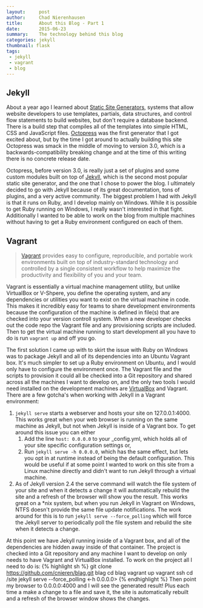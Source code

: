 ```yaml
---
layout:     post
author:     Chad Nierenhausen
title:      About this Blog - Part 1
date:       2015-06-23
summary:    The technology behind this blog
categories: jekyll
thumbnail: flask
tags:
 - jekyll
 - vagrant
 - blog
---
```


## Jekyll
About a year ago I learned about [Static Site Generators], systems that allow website developers to use templates, partials, data structures, and control flow statements to build websites, but don\'t require a database backend. There is a build step that compiles all of the templates into simple HTML, CSS and JavaScript files. [Octopress] was the first generator that I got excited about, but by the time I got around to actually building this site Octopress was smack in the middle of moving to version 3.0, which is a backwards-compatibility breaking change and at the time of this writing there is no concrete release date.

Octopress, before version 3.0, is really just a set of plugins and some custom modules built on top of [Jekyll], which is the second most popular static site generator, and the one that I chose to power the blog. I ultimately decided to go with Jekyll because of its great documentation, tons of plugins, and a very active community. The biggest problem I had with Jekyll is that it runs on Ruby, and I develop mainly on Windows. While it is possible to get Ruby running on Windows, I really wasn\'t interested in that fight. Additionally I wanted to be able to work on the blog from multiple machines without having to get a Ruby environment configured on each of them.

## Vagrant
> [Vagrant] provides easy to configure, reproducible, and portable work environments built on top of industry-standard technology and controlled by a single consistent workflow to help maximize the productivity and flexibility of you and your team.

Vagrant is essentially a virtual machine management utility, but unlike VirtualBox or V-Shpere, you define the operating system, and any dependencies or utilities you want to exist on the virtual machine in code. This makes it incredibly easy for teams to share development environments because the configuration of the machine is defined in file(s) that are checked into your version controll system. When a new developer checks out the code repo the Vagrant file and any provisioning scripts are included. Then to get the virtual machine running to start development all you have to do is run ``` vagrant up ``` and off you go.

The first solution I came up with to skirt the issue with Ruby on Windows was to package Jekyll and all of its dependencies into an Ubuntu Vagrant box. It\'s much simpler to set up a Ruby environment on Ubuntu, and I would only have to configure the environment once. The Vagrant file and the scripts to provision it could all be checked into a Git repository and shared across all the machines I want to develop on, and the only two tools I would need installed on the development machines are [VirtualBox] and Vagrant. There are a few gotcha\'s when working with Jekyll in a Vagrant environment:

1.  ``` jekyll serve ``` starts a webserver and hosts your site on 127.0.0.1:4000. This works great when your web browser is running on the same machine as Jekyll, but not when Jekyll is inside of a Vagrant box. To get around this issue you can either
    1.  Add the line ``` host: 0.0.0.0 ``` to your _config.yml, which holds all of your site specific configuration settings or,
    2.  Run ``` jekyll serve -h 0.0.0.0 ```, which has the same effect, but lets you opt in at runtime instead of being the default configuration. This would be useful if at some point I wanted to work on this site from a Linux machine directly and didn\'t want to run Jekyll through a virtual machine.
2.  As of Jekyll version 2.4 the serve command will watch the file system of your site and when it detects a change it will automatically rebuild the site and a refresh of the browser will show you the result. This works great on a *nix system, but when you run Jekyll in Vagrant on Windows, NTFS doesn\'t provide the same file update notifications. The work around for this is to run ``` jekyll serve --force_polling ``` which will force the Jekyll server to periodically poll the file system and rebuild the site when it detects a change.

At this point we have Jekyll running inside of a Vagrant box, and all of the dependencies are hidden away inside of that container. The project is checked into a Git repository and any machine I want to develop on only needs to have Vagrant and VirtualBox installed. To work on the project all I need to do is:
{% highlight sh %}
git clone https://github.com/cnieren/blag.git blag
cd blag
vagrant up
vagrant ssh
cd /site
jekyll serve --force_polling <-h 0.0.0.0>
{% endhighlight %}
Then point my browser to 0.0.0.0:4000 and I will see the generated result! Plus each time a make a change to a file and save it, the site is automatically rebuilt and a refresh of the browser window shows the changes.


[Vagrant]: https://www.vagrantup.com/
[Jekyll]: http://jekyllrb.com/
[Octopress]: http://octopress.org/
[Static Site Generators]: http://www.staticgen.com/
[VirtualBox]: https://www.virtualbox.org/